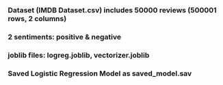 ### Dataset (IMDB Dataset.csv) includes 50000 reviews (500001 rows, 2 columns)
### 2 sentiments: positive & negative
### joblib files: logreg.joblib, vectorizer.joblib
### Saved Logistic Regression Model as saved_model.sav
